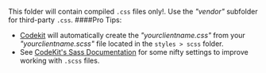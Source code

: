 This folder will contain compiled ```.css``` files only!. Use the _"vendor"_ subfolder for third-party ```.css```.
####Pro Tips:
- [Codekit](https://incident57.com/codekit/index.html) will automatically create the _"yourclientname.css"_ from your _"yourclientname.scss"_ file located in the ```styles > scss``` folder.
- See [CodeKit's Sass Documentation](https://incident57.com/codekit/help.html#sass) for some nifty settings to improve working with ```.scss``` files.
